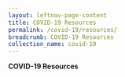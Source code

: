 ```yaml
---
layout: leftnav-page-content
title: COVID-19 Resources
permalink: /covid-19/resources/
breadcrumb: COVID-19 Resources
collection_name: covid-19
---
```


**COVID-19 Resources**

